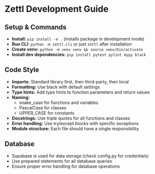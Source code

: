 # Zettl Development Guide

## Setup & Commands
- **Install:** `pip install -e .` (installs package in development mode)
- **Run CLI:** `python -m zettl.cli` or just `zettl` after installation
- **Create venv:** `python -m venv venv && source venv/bin/activate`
- **Install dev dependencies:** `pip install pytest pylint mypy black`

## Code Style
- **Imports:** Standard library first, then third-party, then local
- **Formatting:** Use black with default settings
- **Type hints:** Add type hints to function parameters and return values
- **Naming:** 
  - snake_case for functions and variables
  - PascalCase for classes
  - UPPER_CASE for constants
- **Docstrings:** Use triple quotes for all functions and classes
- **Error handling:** Use try/except blocks with specific exceptions
- **Module structure:** Each file should have a single responsibility

## Database
- Supabase is used for data storage (check config.py for credentials)
- Use prepared statements for all database queries
- Ensure proper error handling for database operations